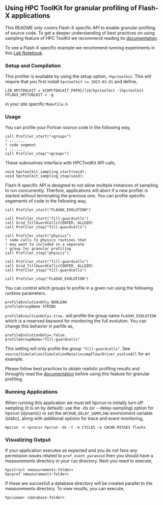 ## Using HPC ToolKit for granular profiling of Flash-X applications

This README only covers Flash-X specific API to enable granular
profiling of source code. To get a deeper understanding of best
practices on using sampling feature of HPC ToolKit we recommend 
reading its [documentation](http://hpctoolkit.org/).

To see a Flash-X specific example we recommend running experiments
in this [Lab Notebook](https://github.com/Lab-Notebooks/Flow-Boiling-Performance/blob/f1729bbfb5728904558a11277e167bbdb55c5063/simulation/FlowBoiling/Example2D/flashRun.sh#L1-L10).

### Setup and Compilation

This profiler is available by using the setup option, ``+hpctoolkit``. 
This will require that you first install ``hpctoolkit >= 2023.03.01`` and define,

```
LIB_HPCTOOLKIT = ${HPCTOOLKIT_PATH}/lib/hpctoolkit -lhpctoolkit
FFLAGS_HPCTOOLKIT = -g
```

in your site specific ``Makefile.h``

### Usage

You can profile your Fortran source code in the following way,

```
call Profiler_start("<group>")
! .......
! code segment
! .......
call Profiler_stop("<group>")
```

These subroutines interface with HPCToolKit API calls,

```
void hpctoolkit_sampling_start(void);
void hpctoolkit_sampling_stop(void);
```

Flash-X specific API is designed to not allow multiple instances of
sampling to run concurrently. Therfore, applications will abort if a
new profiler is started without terminating the previous one. You can 
profile specific segements of code in the following way,

```
call Profiler_start("FLASHX_EVOLUTION")

call Profiler_start("fill-guardcells")
call Grid_fillGuardCells(CENTER, ALLDIR)
call Profiler_stop("fill-guardcells")

call Profiler_start("physics")
! some calls to physics routines that
! may want to included in a separate
! group for granular profiling
call Profiler_stop("physics")

call Profiler_start("fill-guardcells")
call Grid_fillGuardCells(CENTER, ALLDIR)
call Profiler_stop("fill-guardcells")

call Profiler_stop("FLASHX_EVOLUTION")
```

You can control which groups to profile in a given run using the following runtime parameters.

```
profileEvolutionOnly BOOLEAN
profileGroupName STRING
```

``profileEvoultionOnly=.true.`` will profile the group name ``FLASHX_EVOLUTION`` 
which is a reserved keyword for monitoring the full evolution. You can change this 
behavior in parfile as,

```
profileEvolutionOnly=.false.
profileGroupName="fill-guardcells"
```

This setting will only profile the group ``"fill-guardcells"``. 
See ``source/Simulation/SimulationMain/incompFlow/Driver_evolveAll`` for an example.

Please follow best practices to obtain realistic profiling results and
throughly read the [documentation](http://hpctoolkit.org/) before using 
this feature for granular profiling.

### Running Applications

When running this application we must tell hpcrun to initially turn
off sampling (it is on by default): use the -ds (or --delay-sampling)
option for hpcrun (dynamic) or set the `HPCRUN_DELAY_SAMPLING`
environment variable (static), along with additional options for trace
and event monitoring,

```
mpirun -n <procs> hpcrun -ds -t -e CYCLES -e CACHE-MISSES flashx
```

### Visualizing Output

If your application executes as expected and you do not face any permission
issues related to `pref_event_paranoid` then you should have a measurements
directory in your run directory. Next you need to execute,

```
hpcstruct <measurements-folder>
hpcprof <measurements-folder>
```

If these are succesfull a database directory will be created parallel to the 
measurements directory. To view results, you can execute,

```
hpcviewer <database-folder>
```
